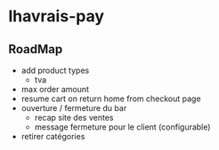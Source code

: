 # lhavrais-pay

## RoadMap
- add product types
    - tva
- max order amount
- resume cart on return home from checkout page
- ouverture / fermeture du bar
    - recap site des ventes
    - message fermeture pour le client (configurable)
- retirer catégories
